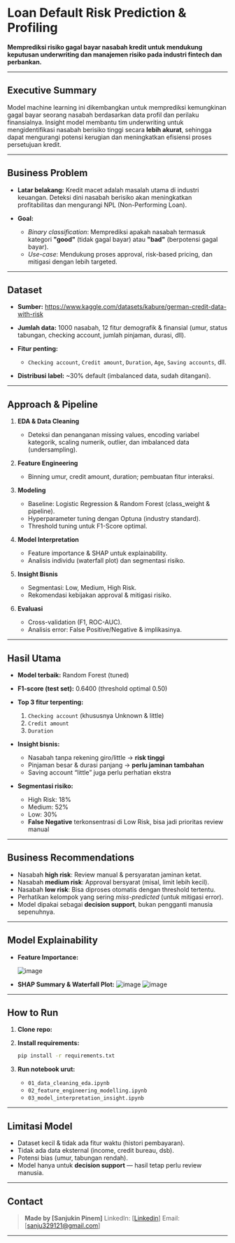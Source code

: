 # Loan Default Risk Prediction & Profiling

**Memprediksi risiko gagal bayar nasabah kredit untuk mendukung keputusan underwriting dan manajemen risiko pada industri fintech dan perbankan.**

---

## Executive Summary

Model machine learning ini dikembangkan untuk memprediksi kemungkinan gagal bayar seorang nasabah berdasarkan data profil dan perilaku finansialnya.
Insight model membantu tim underwriting untuk mengidentifikasi nasabah berisiko tinggi secara **lebih akurat**, sehingga dapat mengurangi potensi kerugian dan meningkatkan efisiensi proses persetujuan kredit.

---

## Business Problem

* **Latar belakang:** Kredit macet adalah masalah utama di industri keuangan. Deteksi dini nasabah berisiko akan meningkatkan profitabilitas dan mengurangi NPL (Non-Performing Loan).
* **Goal:**

  * *Binary classification*: Memprediksi apakah nasabah termasuk kategori **"good"** (tidak gagal bayar) atau **"bad"** (berpotensi gagal bayar).
  * *Use-case*: Mendukung proses approval, risk-based pricing, dan mitigasi dengan lebih targeted.

---

## Dataset

* **Sumber:** https://www.kaggle.com/datasets/kabure/german-credit-data-with-risk
* **Jumlah data:** 1000 nasabah, 12 fitur demografik & finansial (umur, status tabungan, checking account, jumlah pinjaman, durasi, dll).
* **Fitur penting:**

  * `Checking account`, `Credit amount`, `Duration`, `Age`, `Saving accounts`, dll.
* **Distribusi label:** \~30% default (imbalanced data, sudah ditangani).

---

## Approach & Pipeline

1. **EDA & Data Cleaning**

   * Deteksi dan penanganan missing values, encoding variabel kategorik, scaling numerik, outlier, dan imbalanced data (undersampling).
2. **Feature Engineering**

   * Binning umur, credit amount, duration; pembuatan fitur interaksi.
3. **Modeling**

   * Baseline: Logistic Regression & Random Forest (class\_weight & pipeline).
   * Hyperparameter tuning dengan Optuna (industry standard).
   * Threshold tuning untuk F1-Score optimal.
4. **Model Interpretation**

   * Feature importance & SHAP untuk explainability.
   * Analisis individu (waterfall plot) dan segmentasi risiko.
5. **Insight Bisnis**

   * Segmentasi: Low, Medium, High Risk.
   * Rekomendasi kebijakan approval & mitigasi risiko.
6. **Evaluasi**

   * Cross-validation (F1, ROC-AUC).
   * Analisis error: False Positive/Negative & implikasinya.

---

## Hasil Utama

* **Model terbaik:** Random Forest (tuned)
* **F1-score (test set):** 0.6400 (threshold optimal 0.50)
* **Top 3 fitur terpenting:**

  1. `Checking account` (khususnya Unknown & little)
  2. `Credit amount`
  3. `Duration`
* **Insight bisnis:**

  * Nasabah tanpa rekening giro/little → **risk tinggi**
  * Pinjaman besar & durasi panjang → **perlu jaminan tambahan**
  * Saving account “little” juga perlu perhatian ekstra
* **Segmentasi risiko:**

  * High Risk: 18%
  * Medium: 52%
  * Low: 30%
  * **False Negative** terkonsentrasi di Low Risk, bisa jadi prioritas review manual

---

## Business Recommendations

* Nasabah **high risk**: Review manual & persyaratan jaminan ketat.
* Nasabah **medium risk**: Approval bersyarat (misal, limit lebih kecil).
* Nasabah **low risk**: Bisa diproses otomatis dengan threshold tertentu.
* Perhatikan kelompok yang sering *miss-predicted* (untuk mitigasi error).
* Model dipakai sebagai **decision support**, bukan pengganti manusia sepenuhnya.

---

## Model Explainability

* **Feature Importance:**
  
  ![image](https://github.com/user-attachments/assets/ba9079b2-594d-405d-aa55-a4034a267f76)
  
* **SHAP Summary & Waterfall Plot:**
  ![image](https://github.com/user-attachments/assets/bc348233-890d-4cc6-bcc9-2c070439e7c9)
  ![image](https://github.com/user-attachments/assets/4178f631-c5a5-4245-a105-040bd82e2c4a)


---

## How to Run

1. **Clone repo:**
2. **Install requirements:**

   ```bash
   pip install -r requirements.txt
   ```
3. **Run notebook urut:**

   * `01_data_cleaning_eda.ipynb`
   * `02_feature_engineering_modelling.ipynb`
   * `03_model_interpretation_insight.ipynb`
---

## Limitasi Model

* Dataset kecil & tidak ada fitur waktu (histori pembayaran).
* Tidak ada data eksternal (income, credit bureau, dsb).
* Potensi bias (umur, tabungan rendah).
* Model hanya untuk **decision support** — hasil tetap perlu review manusia.

---

## Contact

> **Made by \[Sanjukin Pinem]**
> LinkedIn: \[[Linkedin](https://www.linkedin.com/in/sanjukin-pinem-55bb45330/)]
> Email: \[sanju329121@gmail.com]

---
